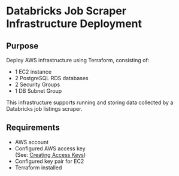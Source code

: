 # Databricks Job Scraper Infrastructure Deployment

## Purpose

Deploy AWS infrastructure using Terraform, consisting of:  
- 1 EC2 instance  
- 2 PostgreSQL RDS databases  
- 2 Security Groups  
- 1 DB Subnet Group  

This infrastructure supports running and storing data collected by a Databricks job listings scraper.

## Requirements

- AWS account  
- Configured AWS access key  
  (See: [Creating Access Keys](https://docs.aws.amazon.com/IAM/latest/UserGuide/access-key-self-managed.html#Using_CreateAccessKey))  
- Configured key pair for EC2 
- Terraform installed  
